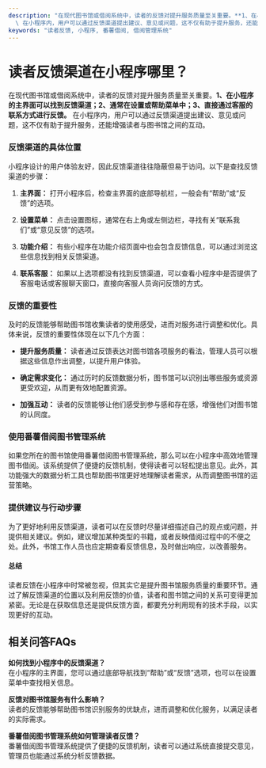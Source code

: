 ```yaml
---
description: "在现代图书馆或借阅系统中，读者的反馈对提升服务质量至关重要。**1、在小程序的主界面可以找到反馈渠道；2、通常在设置或帮助菜单中；3、直接通过客服的联系方式进行反馈。**\
  \ 在小程序内，用户可以通过反馈渠道提出建议、意见或问题，这不仅有助于提升服务，还能增强读者与图书馆之间的互动。"
keywords: "读者反馈, 小程序, 番薯借阅, 借阅管理系统"
---
```

# 读者反馈渠道在小程序哪里？

在现代图书馆或借阅系统中，读者的反馈对提升服务质量至关重要。**1、在小程序的主界面可以找到反馈渠道；2、通常在设置或帮助菜单中；3、直接通过客服的联系方式进行反馈。** 在小程序内，用户可以通过反馈渠道提出建议、意见或问题，这不仅有助于提升服务，还能增强读者与图书馆之间的互动。

### 反馈渠道的具体位置

小程序设计的用户体验友好，因此反馈渠道往往隐蔽但易于访问。以下是查找反馈渠道的步骤：

1. **主界面：** 打开小程序后，检查主界面的底部导航栏，一般会有“帮助”或“反馈”的选项。
   
2. **设置菜单：** 点击设置图标，通常在右上角或左侧边栏，寻找有关“联系我们”或“意见反馈”的选项。

3. **功能介绍：** 有些小程序在功能介绍页面中也会包含反馈信息，可以通过浏览这些信息找到相关反馈渠道。

4. **联系客服：** 如果以上选项都没有找到反馈渠道，可以查看小程序中是否提供了客服电话或客服聊天窗口，直接向客服人员询问反馈的方式。

### 反馈的重要性

及时的反馈能够帮助图书馆收集读者的使用感受，进而对服务进行调整和优化。具体来说，反馈的重要性体现在以下几个方面：

- **提升服务质量：** 读者通过反馈表达对图书馆各项服务的看法，管理人员可以根据这些信息作出调整，以提升用户体验。
  
- **确定需求变化：** 通过历时的反馈数据分析，图书馆可以识别出哪些服务或资源更受欢迎，从而更有效地配置资源。
  
- **加强互动：** 读者的反馈能够让他们感受到参与感和存在感，增强他们对图书馆的认同度。

### 使用番薯借阅图书管理系统

如果您所在的图书馆使用番薯借阅图书管理系统，那么可以在小程序中高效地管理图书借阅。该系统提供了便捷的反馈机制，使得读者可以轻松提出意见。此外，其功能强大的数据分析工具也帮助图书馆更好地理解读者需求，从而调整图书馆的运营策略。

### 提供建议与行动步骤

为了更好地利用反馈渠道，读者可以在反馈时尽量详细描述自己的观点或问题，并提供相关建议。例如，建议增加某种类型的书籍，或者反映借阅过程中的不便之处。此外，书馆工作人员也应定期查看反馈信息，及时做出响应，以改善服务。

#### 总结

读者反馈在小程序中时常被忽视，但其实它是提升图书馆服务质量的重要环节。通过了解反馈渠道的位置以及利用反馈的价值，读者和图书馆之间的关系可变得更加紧密。无论是在获取信息还是提供反馈方面，都要充分利用现有的技术手段，以实现更好的互动。

## 相关问答FAQs

**如何找到小程序中的反馈渠道？**  
在小程序的主界面，您可以通过底部导航找到“帮助”或“反馈”选项，也可以在设置菜单中查找相关信息。

**反馈对图书馆服务有什么影响？**  
读者的反馈能够帮助图书馆识别服务的优缺点，进而调整和优化服务，以满足读者的实际需求。

**番薯借阅图书管理系统如何管理读者反馈？**  
番薯借阅图书管理系统提供了便捷的反馈机制，读者可以通过系统直接提交意见，管理员也能通过系统分析反馈数据。
